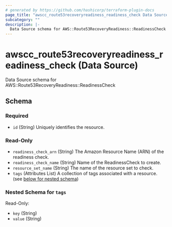 ```yaml
---
# generated by https://github.com/hashicorp/terraform-plugin-docs
page_title: "awscc_route53recoveryreadiness_readiness_check Data Source - terraform-provider-awscc"
subcategory: ""
description: |-
  Data Source schema for AWS::Route53RecoveryReadiness::ReadinessCheck
---
```


# awscc_route53recoveryreadiness_readiness_check (Data Source)

Data Source schema for AWS::Route53RecoveryReadiness::ReadinessCheck



<!-- schema generated by tfplugindocs -->
## Schema

### Required

- `id` (String) Uniquely identifies the resource.

### Read-Only

- `readiness_check_arn` (String) The Amazon Resource Name (ARN) of the readiness check.
- `readiness_check_name` (String) Name of the ReadinessCheck to create.
- `resource_set_name` (String) The name of the resource set to check.
- `tags` (Attributes List) A collection of tags associated with a resource. (see [below for nested schema](#nestedatt--tags))

<a id="nestedatt--tags"></a>
### Nested Schema for `tags`

Read-Only:

- `key` (String)
- `value` (String)


